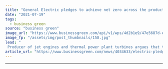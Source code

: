 ```yaml
---
title: "General Electric pledges to achieve net zero across the products its sells"
date: "2021-07-19"
tags: 
  - business green
source: "business green"
image_url: "https://www.businessgreen.com/api/v1/wps/4d2b1e9/47e5687d-e2b3-4a66-905a-f22743c5f7f8/17/general-electric-swiss-office-260617-185x114.jpg"
image_fp: "/assets/img/post_thumbnails/158.jpg"
lead: "
 Producer of jet engines and thermal power plant turbines argues that the engineering challenges it must solve to reach net zero emissions represent 'strategic opportunities' for the company ..."
article_url: "https://www.businessgreen.com/news/4034633/electric-pledges-achieve-net-zero-products-sells"
---
```


---
